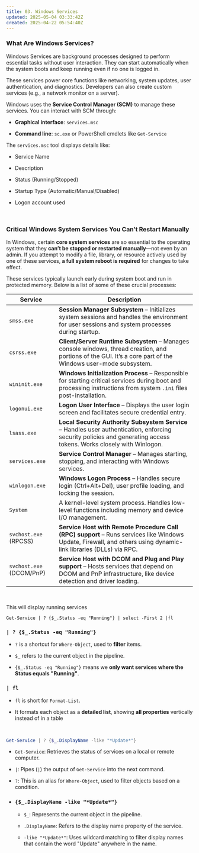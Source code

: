 ```yaml
---
title: 03. Windows Services
updated: 2025-05-04 03:33:42Z
created: 2025-04-22 05:54:40Z
---
```


### **What Are Windows Services?**

Windows Services are background processes designed to perform essential tasks without user interaction. They can start automatically when the system boots and keep running even if no one is logged in.

These services power core functions like networking, system updates, user authentication, and diagnostics. Developers can also create custom services (e.g., a network monitor on a server).

Windows uses the **Service Control Manager (SCM)** to manage these services. You can interact with SCM through:

- **Graphical interface**: `services.msc`
    
- **Command line**: `sc.exe` or PowerShell cmdlets like `Get-Service`
    

The `services.msc` tool displays details like:

- Service Name
    
- Description
    
- Status (Running/Stopped)
    
- Startup Type (Automatic/Manual/Disabled)
    
- Logon account used
    

&nbsp;

### Critical Windows System Services You Can’t Restart Manually

In Windows, certain **core system services** are so essential to the operating system that they **can’t be stopped or restarted manually**—not even by an admin. If you attempt to modify a file, library, or resource actively used by one of these services, **a full system reboot is required** for changes to take effect.

These services typically launch early during system boot and run in protected memory. Below is a list of some of these crucial processes:

| **Service** | **Description** |
| --- | --- |
| `smss.exe` | **Session Manager Subsystem** – Initializes system sessions and handles the environment for user sessions and system processes during startup. |
| `csrss.exe` | **Client/Server Runtime Subsystem** – Manages console windows, thread creation, and portions of the GUI. It’s a core part of the Windows user-mode subsystem. |
| `wininit.exe` | **Windows Initialization Process** – Responsible for starting critical services during boot and processing instructions from system `.ini` files post-installation. |
| `logonui.exe` | **Logon User Interface** – Displays the user login screen and facilitates secure credential entry. |
| `lsass.exe` | **Local Security Authority Subsystem Service** – Handles user authentication, enforcing security policies and generating access tokens. Works closely with Winlogon. |
| `services.exe` | **Service Control Manager** – Manages starting, stopping, and interacting with Windows services. |
| `winlogon.exe` | **Windows Logon Process** – Handles secure login (Ctrl+Alt+Del), user profile loading, and locking the session. |
| `System` | A kernel-level system process. Handles low-level functions including memory and device I/O management. |
| `svchost.exe` (RPCSS) | **Service Host with Remote Procedure Call (RPC) support** – Runs services like Windows Update, Firewall, and others using dynamic-link libraries (DLLs) via RPC. |
| `svchost.exe` (DCOM/PnP) | **Service Host with DCOM and Plug and Play support** – Hosts services that depend on DCOM and PnP infrastructure, like device detection and driver loading. |

&nbsp;

This will display running services

```powershell-session
Get-Service | ? {$_.Status -eq "Running"} | select -First 2 |fl
```

### `| ? {$_.Status -eq "Running"}`

- `?` is a shortcut for `Where-Object`, used to **filter** items.
    
- `$_` refers to the current object in the pipeline.
    
- `{$_.Status -eq "Running"}` means we **only want services where the Status equals "Running"**.
    

### `| fl`

- `fl` is short for `Format-List`.
    
- It formats each object as a **detailed list**, showing **all properties** vertically instead of in a table
    

&nbsp;

```powershell
Get-Service | ? {$_.DisplayName -like "*Update*"}
```

- `Get-Service`: Retrieves the status of services on a local or remote computer.
    
- `|`: Pipes (`|`) the output of `Get-Service` into the next command.
    
- `?`: This is an alias for `Where-Object`, used to filter objects based on a condition.
    
- ### `{$_.DisplayName -like "*Update*"}`
    
    - `$_`: Represents the current object in the pipeline.
        
    - `.DisplayName`: Refers to the display name property of the service.
        
    - `-like "*Update*"`: Uses wildcard matching to filter display names that contain the word "Update" anywhere in the name.